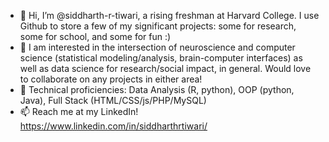 - 👋 Hi, I’m @siddharth-r-tiwari, a rising freshman at Harvard College. I use Github to store a few of my significant projects: some for research, some for school, and some for fun :)
- 👀 I am interested in the intersection of neuroscience and computer science (statistical modeling/analysis, brain-computer interfaces) as well as data science for research/social impact, in general. Would love to collaborate on any projects in either area!
- 🌱 Technical proficiencies: Data Analysis (R, python), OOP (python, Java), Full Stack (HTML/CSS/js/PHP/MySQL)
- 📫 Reach me at my LinkedIn! https://www.linkedin.com/in/siddharthrtiwari/  

<!---
siddharth-r-tiwari/siddharth-r-tiwari is a ✨ special ✨ repository because its `README.md` (this file) appears on your GitHub profile.
You can click the Preview link to take a look at your changes.
--->
